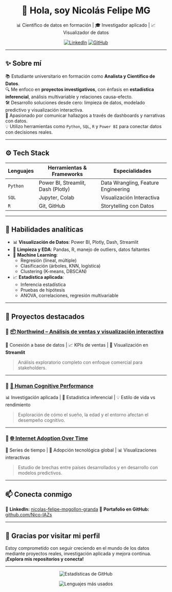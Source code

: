 <h1 align="center">👋 Hola, soy Nicolás Felipe MG</h1>

<p align="center">
  📊 Científico de datos en formación | 🎓 Investigador aplicado | 📈 Visualizador de datos
</p>

<p align="center">
  <a href="https://www.linkedin.com/in/nicolas-felipe-mogollon-granda-575aa0248/"><img src="https://img.shields.io/badge/LinkedIn-blue?style=for-the-badge&logo=linkedin" alt="LinkedIn"></a>
  <a href="https://github.com/Nico-lAZs?tab=repositories"><img src="https://img.shields.io/badge/GitHub-Perfil-181717?style=for-the-badge&logo=github" alt="GitHub"></a>
</p>

---

## ✨ Sobre mí

📚 Estudiante universitario en formación como **Analista y Científico de Datos**.  
🔍 Me enfoco en **proyectos investigativos**, con énfasis en **estadística inferencial**, análisis multivariable y relaciones causa-efecto.  
🛠️ Desarrollo soluciones desde cero: limpieza de datos, modelado predictivo y visualización interactiva.  
📢 Apasionado por comunicar hallazgos a través de dashboards y narrativas con datos.  
💡 Utilizo herramientas como `Python`, `SQL`, `R` y `Power BI` para conectar datos con decisiones reales.

---

## ⚙️ Tech Stack

| Lenguajes       | Herramientas & Frameworks           | Especialidades                      |
|-----------------|-------------------------------------|-------------------------------------|
| `Python`        | Power BI, Streamlit, Dash (Plotly) | Data Wrangling, Feature Engineering|
| `SQL`           | Jupyter, Colab                      | Visualización Interactiva           |
| `R`             | Git, GitHub                         | Storytelling con Datos              |

---

## 🧠 Habilidades analíticas

- 📊 **Visualización de Datos**: Power BI, Plotly, Dash, Streamlit  
- 🧼 **Limpieza y EDA**: Pandas, R, manejo de outliers, datos faltantes  
- 🤖 **Machine Learning**:  
  - Regresión (lineal, múltiple)  
  - Clasificación (árboles, KNN, logística)  
  - Clustering (K-means, DBSCAN)  
- 📈 **Estadística aplicada**:  
  - Inferencia estadística  
  - Pruebas de hipótesis  
  - ANOVA, correlaciones, regresión multivariable  

---

## 🚀 Proyectos destacados

### 🔹 [📦 Northwind – Análisis de ventas y visualización interactiva](https://github.com/Nico-lAZs/Northwind)
🔗 Conexión a base de datos | 📈 KPIs de ventas | 🧭 Visualización en **Streamlit**  
> Análisis exploratorio completo con enfoque comercial para stakeholders.  

---

### 🔹 [🧠 Human Cognitive Performance](https://github.com/Nico-lAZs/Human-Cognitive-Performance)
📊 Investigación aplicada | 🧬 Estadística inferencial | 💡 Estilo de vida vs rendimiento  
> Exploración de cómo el sueño, la edad y el entorno afectan el desempeño cognitivo.

---

### 🔹 [🌐 Internet Adoption Over Time](https://github.com/Nico-lAZs/internet-adoption-over-time)
📆 Series de tiempo | 📶 Adopción tecnológica global | 📊 Visualizaciones interactivas  
> Estudio de brechas entre países desarrollados y en desarrollo con modelos predictivos.

---

## 📫 Conecta conmigo

<p align="left">
  🔗 <strong>LinkedIn:</strong> <a href="https://www.linkedin.com/in/nicolas-felipe-mogollon-granda-575aa0248/">nicolas-felipe-mogollon-granda</a>  
  📂 <strong>Portafolio en GitHub:</strong> <a href="https://github.com/Nico-lAZs?tab=repositories">github.com/Nico-lAZs</a>
</p>

---

## 🌟 Gracias por visitar mi perfil

Estoy comprometido con seguir creciendo en el mundo de los datos mediante proyectos reales, investigación aplicada y mejora continua.  
**¡Explora mis repositorios y conecta!**

---

<p align="center">
  <img src="https://github-readme-stats.vercel.app/api?username=Nico-lAZs&show_icons=true&theme=tokyonight" alt="Estadísticas de GitHub">
</p>

<p align="center">
  <img src="https://github-readme-stats.vercel.app/api/top-langs/?username=Nico-lAZs&layout=compact&theme=tokyonight" alt="Lenguajes más usados">
</p>









